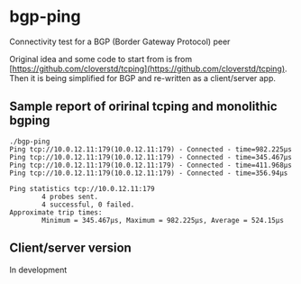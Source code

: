 # bgp-ping
Connectivity test for a BGP (Border Gateway Protocol) peer

Original idea and some code to start from is from [https://github.com/cloverstd/tcping](https://github.com/cloverstd/tcping). Then it is being simplified for BGP and re-written as a client/server app.

## Sample report of oririnal tcping and monolithic bgping
```
./bgp-ping
Ping tcp://10.0.12.11:179(10.0.12.11:179) - Connected - time=982.225µs
Ping tcp://10.0.12.11:179(10.0.12.11:179) - Connected - time=345.467µs
Ping tcp://10.0.12.11:179(10.0.12.11:179) - Connected - time=411.968µs
Ping tcp://10.0.12.11:179(10.0.12.11:179) - Connected - time=356.94µs

Ping statistics tcp://10.0.12.11:179
        4 probes sent.
        4 successful, 0 failed.
Approximate trip times:
        Minimum = 345.467µs, Maximum = 982.225µs, Average = 524.15µs
```

## Client/server version
In development